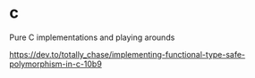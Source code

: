 # c

Pure C implementations and playing arounds

https://dev.to/totally_chase/implementing-functional-type-safe-polymorphism-in-c-10b9
